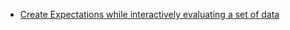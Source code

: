 - [Create Expectations while interactively evaluating a set of data](/docs/guides/expectations/how_to_create_and_edit_expectations_with_instant_feedback_from_a_sample_batch_of_data)
